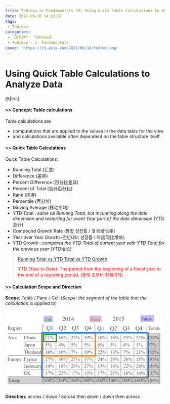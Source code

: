 ```yaml
---
title: Tableau >> Fundamentals (9) Using Quick Table Calculations to Analyze Data
date: 2022-06-16 14:33:57
tags:
 - Tableau
categories:
 - 【STUDY - Tableau】
 - Tableau - 2. Fundamentals
cover: 'https://z3.ax1x.com/2021/08/18/fo8Hat.png'
---
```


# Using Quick Table Calculations to Analyze Data

@[toc]



#### \>> Concept: Table calculations

Table calculations are 

* computations that are applied to the values in the data table for the view 
* and calculations available often dependent on the table structure itself



#### \>> Quick Table Calculations

Quick Table Calculations:

* Running Total	         (汇总)	
* Difference                   (差异)
* Percent Difference    (百分比差异)
* Percent of Total         (合计百分比)
* Rank                             (排序)
* Percentile                    (百分位)
* Moving Average         (移动平均)
* YTD Total : *same as Running Total, but is running along the date dimension and restarting for event Year part of the date dimension*     (YTD总计)
* Compound Growth Rate (통합 성장률 / 复合增长率)
* Year over Year Growth  (전년대비 성장률 / 年度同比增长)
* YTD Growth : *compares the YTD Total of current year with YTD Total for the previous year*  (YTD增长)

> [Running Total vs YTD Total vs YTD Growth](https://public.tableau.com/views/TableCalculations-RunningTotalvsYTDTotalvsYTDGrowth/TableCalculations-YTDvsRunningTotal?%3Aembed=y&%3AshowVizHome=no&%3Adisplay_count=y&%3Adisplay_static_image=y&%3AbootstrapWhenNotified=true)
>
> <font color='red'>YTD (Year to Date): The period from the beginning of a fiscal year to the end of a reporting period. (올해 초부터 현재까지)</font>



#### \>> Calculation Scope and Direction

**Scope**: Table / Pane / Cell    (*Scope: the segment of the table that the calculation is applied to*)

​			<img src="../images/S-Tableau-Fundamentals-9-Using-Quick-Table-Calculations-to-Analyze-Data/image-20210531090118121.png" alt="image-20210531090118121" style="zoom:50%;" /> 



**Direction:** across / down / across then down / down then across

